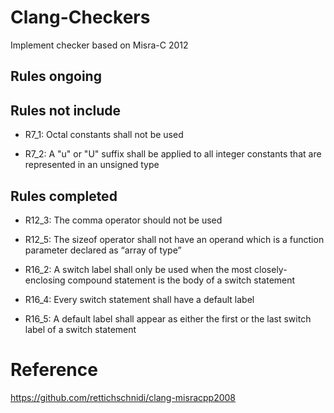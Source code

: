 # Clang-Checkers

Implement checker based on Misra-C 2012

## Rules ongoing


## Rules not include

* R7_1:  Octal constants shall not be used

* R7_2:  A "u" or "U" suffix shall be applied to all integer constants that are represented in an unsigned type


## Rules completed

* R12_3:  The comma operator should not be used

* R12_5:  The sizeof operator shall not have an operand which is a function parameter declared as “array of type”

* R16_2:  A switch label shall only be used when the most closely-enclosing compound statement is the body of a switch statement

* R16_4:  Every switch statement shall have a default label

* R16_5:  A default label shall appear as either the first or the last switch label of a switch statement

# Reference

https://github.com/rettichschnidi/clang-misracpp2008

